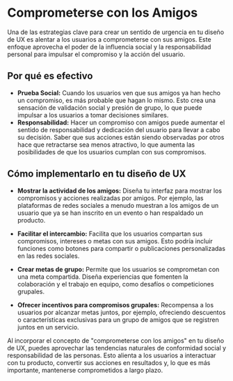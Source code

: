 # Comprometerse con los Amigos

Una de las estrategias clave para crear un sentido de urgencia en tu diseño de UX es alentar a los usuarios a comprometerse con sus amigos. Este enfoque aprovecha el poder de la influencia social y la responsabilidad personal para impulsar el compromiso y la acción del usuario.

## Por qué es efectivo

- **Prueba Social:** Cuando los usuarios ven que sus amigos ya han hecho un compromiso, es más probable que hagan lo mismo. Esto crea una sensación de validación social y presión de grupo, lo que puede impulsar a los usuarios a tomar decisiones similares.
- **Responsabilidad:** Hacer un compromiso con amigos puede aumentar el sentido de responsabilidad y dedicación del usuario para llevar a cabo su decisión. Saber que sus acciones están siendo observadas por otros hace que retractarse sea menos atractivo, lo que aumenta las posibilidades de que los usuarios cumplan con sus compromisos.

## Cómo implementarlo en tu diseño de UX

- **Mostrar la actividad de los amigos:** Diseña tu interfaz para mostrar los compromisos y acciones realizadas por amigos. Por ejemplo, las plataformas de redes sociales a menudo muestran a los amigos de un usuario que ya se han inscrito en un evento o han respaldado un producto.

- **Facilitar el intercambio:** Facilita que los usuarios compartan sus compromisos, intereses o metas con sus amigos. Esto podría incluir funciones como botones para compartir o publicaciones personalizadas en las redes sociales.

- **Crear metas de grupo:** Permite que los usuarios se comprometan con una meta compartida. Diseña experiencias que fomenten la colaboración y el trabajo en equipo, como desafíos o competiciones grupales.

- **Ofrecer incentivos para compromisos grupales:** Recompensa a los usuarios por alcanzar metas juntos, por ejemplo, ofreciendo descuentos o características exclusivas para un grupo de amigos que se registren juntos en un servicio.

Al incorporar el concepto de "comprometerse con los amigos" en tu diseño de UX, puedes aprovechar las tendencias naturales de conformidad social y responsabilidad de las personas. Esto alienta a los usuarios a interactuar con tu producto, convertir sus acciones en resultados y, lo que es más importante, mantenerse comprometidos a largo plazo.
